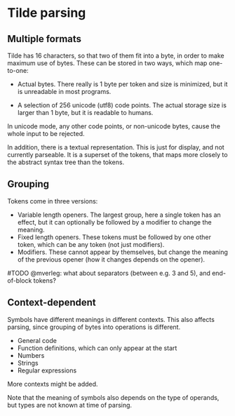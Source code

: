 
# Tilde parsing

## Multiple formats

Tilde has 16 characters, so that two of them fit into a byte, in order to make maximum use of bytes. These can be stored in two ways, which map one-to-one:

* Actual bytes. There really is 1 byte per token and size is minimized, but it is unreadable in most programs.

* A selection of 256 unicode (utf8) code points. The actual storage size is larger than 1 byte, but it is readable to humans.

In unicode mode, any other code points, or non-unicode bytes, cause the whole input to be rejected.

In addition, there is a textual representation. This is just for display, and not currently parseable. It is a superset of the tokens, that maps more closely to the abstract syntax tree than the tokens.

## Grouping

Tokens come in three versions:

* Variable length openers. The largest group, here a single token has an effect, but it can optionally be followed by a modifier to change the meaning.
* Fixed length openers. These tokens must be followed by one other token, which can be any token (not just modifiers).
* Modifiers. These cannot appear by themselves, but change the meaning of the previous opener (how it changes depends on the opener).

#TODO @mverleg: what about separators (between e.g. 3 and 5), and end-of-block tokens?

## Context-dependent

Symbols have different meanings in different contexts. This also affects parsing, since grouping of bytes into operations is different.

* General code
* Function definitions, which can only appear at the start
* Numbers
* Strings
* Regular expressions

More contexts might be added.

Note that the meaning of symbols also depends on the type of operands, but types are not known at time of parsing.

